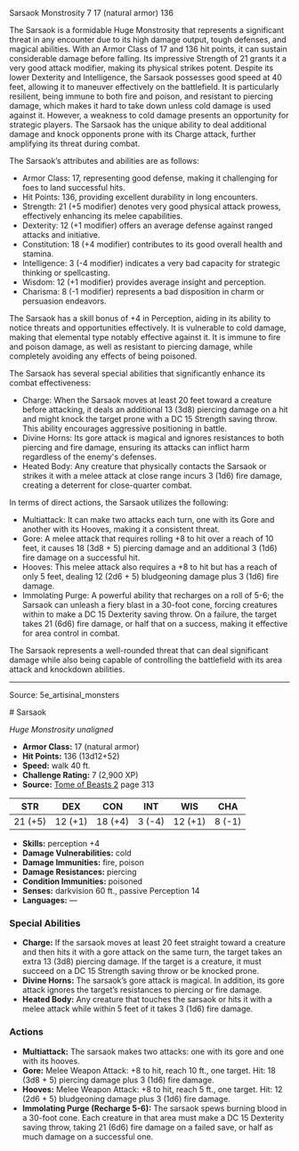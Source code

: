 <MonsterName/>Sarsaok</MonsterName>
<CreatureType/>Monstrosity</CreatureType>
<CR/>7</CR>
<AC/>17 (natural armor)</AC>
<HP/>136</HP>
<summary>The Sarsaok is a formidable Huge Monstrosity that represents a significant threat in any encounter due to its high damage output, tough defenses, and magical abilities. With an Armor Class of 17 and 136 hit points, it can sustain considerable damage before falling. Its impressive Strength of 21 grants it a very good attack modifier, making its physical strikes potent. Despite its lower Dexterity and Intelligence, the Sarsaok possesses good speed at 40 feet, allowing it to maneuver effectively on the battlefield. It is particularly resilient, being immune to both fire and poison, and resistant to piercing damage, which makes it hard to take down unless cold damage is used against it. However, a weakness to cold damage presents an opportunity for strategic players. The Sarsaok has the unique ability to deal additional damage and knock opponents prone with its Charge attack, further amplifying its threat during combat.</summary>

<detail>

The Sarsaok’s attributes and abilities are as follows: 

- Armor Class: 17, representing good defense, making it challenging for foes to land successful hits.
- Hit Points: 136, providing excellent durability in long encounters.
- Strength: 21 (+5 modifier) denotes very good physical attack prowess, effectively enhancing its melee capabilities.
- Dexterity: 12 (+1 modifier) offers an average defense against ranged attacks and initiative.
- Constitution: 18 (+4 modifier) contributes to its good overall health and stamina.
- Intelligence: 3 (-4 modifier) indicates a very bad capacity for strategic thinking or spellcasting.
- Wisdom: 12 (+1 modifier) provides average insight and perception.
- Charisma: 8 (-1 modifier) represents a bad disposition in charm or persuasion endeavors.

The Sarsaok has a skill bonus of +4 in Perception, aiding in its ability to notice threats and opportunities effectively. It is vulnerable to cold damage, making that elemental type notably effective against it. It is immune to fire and poison damage, as well as resistant to piercing damage, while completely avoiding any effects of being poisoned.

The Sarsaok has several special abilities that significantly enhance its combat effectiveness:

- Charge: When the Sarsaok moves at least 20 feet toward a creature before attacking, it deals an additional 13 (3d8) piercing damage on a hit and might knock the target prone with a DC 15 Strength saving throw. This ability encourages aggressive positioning in battle.
- Divine Horns: Its gore attack is magical and ignores resistances to both piercing and fire damage, ensuring its attacks can inflict harm regardless of the enemy's defenses.
- Heated Body: Any creature that physically contacts the Sarsaok or strikes it with a melee attack at close range incurs 3 (1d6) fire damage, creating a deterrent for close-quarter combat.

In terms of direct actions, the Sarsaok utilizes the following:

- Multiattack: It can make two attacks each turn, one with its Gore and another with its Hooves, making it a consistent threat.
- Gore: A melee attack that requires rolling +8 to hit over a reach of 10 feet, it causes 18 (3d8 + 5) piercing damage and an additional 3 (1d6) fire damage on a successful hit.
- Hooves: This melee attack also requires a +8 to hit but has a reach of only 5 feet, dealing 12 (2d6 + 5) bludgeoning damage plus 3 (1d6) fire damage.
- Immolating Purge: A powerful ability that recharges on a roll of 5-6; the Sarsaok can unleash a fiery blast in a 30-foot cone, forcing creatures within to make a DC 15 Dexterity saving throw. On a failure, the target takes 21 (6d6) fire damage, or half that on a success, making it effective for area control in combat.

The Sarsaok represents a well-rounded threat that can deal significant damage while also being capable of controlling the battlefield with its area attack and knockdown abilities.</detail>



---

Source: 5e_artisinal_monsters

<statblock>
# Sarsaok

*Huge* *Monstrosity* *unaligned*

- **Armor Class:** 17 (natural armor)
- **Hit Points:** 136 (13d12+52)
- **Speed:** walk 40 ft.
- **Challenge Rating:** 7 (2,900 XP)
- **Source:** [Tome of Beasts 2](https://koboldpress.com/kpstore/product/tome-of-beasts-2-for-5th-edition) page 313

| STR | DEX | CON | INT | WIS | CHA |
| --- | --- | --- | --- | --- | --- |
| 21 (+5) | 12 (+1) | 18 (+4) | 3 (-4) | 12 (+1) | 8 (-1) |

- **Skills:** perception +4
- **Damage Vulnerabilities:** cold
- **Damage Immunities:** fire, poison
- **Damage Resistances:** piercing
- **Condition Immunities:** poisoned
- **Senses:** darkvision 60 ft., passive Perception 14
- **Languages:** —

### Special Abilities

- **Charge:** If the sarsaok moves at least 20 feet straight toward a creature and then hits it with a gore attack on the same turn, the target takes an extra 13 (3d8) piercing damage. If the target is a creature, it must succeed on a DC 15 Strength saving throw or be knocked prone.
- **Divine Horns:** The sarsaok’s gore attack is magical. In addition, its gore attack ignores the target’s resistances to piercing or fire damage.
- **Heated Body:** Any creature that touches the sarsaok or hits it with a melee attack while within 5 feet of it takes 3 (1d6) fire damage.

### Actions

- **Multiattack:** The sarsaok makes two attacks: one with its gore and one with its hooves.
- **Gore:** Melee Weapon Attack: +8 to hit, reach 10 ft., one target. Hit: 18 (3d8 + 5) piercing damage plus 3 (1d6) fire damage.
- **Hooves:** Melee Weapon Attack: +8 to hit, reach 5 ft., one target. Hit: 12 (2d6 + 5) bludgeoning damage plus 3 (1d6) fire damage.
- **Immolating Purge (Recharge 5-6):** The sarsaok spews burning blood in a 30-foot cone. Each creature in that area must make a DC 15 Dexterity saving throw, taking 21 (6d6) fire damage on a failed save, or half as much damage on a successful one.


</statblock>


